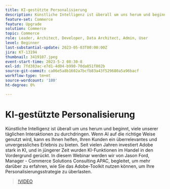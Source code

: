 ```yaml
---
title: KI-gestützte Personalisierung
description: Künstliche Intelligenz ist überall um uns herum und beginnt, viele unserer täglichen Interaktionen zu durchdringen. Wenn AI auf die richtige Weise genutzt wird, kann es Ihnen helfen, Ihren Kunden ein überrelevantes und unvergessliches Erlebnis zu bieten. Seit vielen Jahren investiert Adobe stark in KI, und in jüngerer Zeit wurden KI-Funktionen im Handel in den Vordergrund gerückt. In diesem Webinar werden wir von Jason Ford, Manager - Commerce Solutions Consulting APAC, begleitet, um mehr darüber zu erfahren, wie Sie das Adobe-Toolkit nutzen können, um Ihre Personalisierungsstrategie zu überlasten.
feature-set: Commerce
feature: Upgrade
solution: Commerce
topic: Commerce
role: Leader, Architect, Developer, Data Architect, Admin, User
level: Beginner
last-substantial-update: 2023-05-03T00:00:00Z
jira: KT-13194
thumbnail: 3419107.jpeg
event-start-time: 2023-5-2 08:30-8
exl-id: 7fd383ac-e7d1-4d04-b990-70da851f802b
source-git-commit: ca06e5a8b1602a7bcfb83a43f529680a5a96bacf
workflow-type: tm+mt
source-wordcount: '180'
ht-degree: 0%

---
```


# KI-gestützte Personalisierung

Künstliche Intelligenz ist überall um uns herum und beginnt, viele unserer täglichen Interaktionen zu durchdringen. Wenn AI auf die richtige Weise genutzt wird, kann es Ihnen helfen, Ihren Kunden ein überrelevantes und unvergessliches Erlebnis zu bieten. Seit vielen Jahren investiert Adobe stark in KI, und in jüngerer Zeit wurden KI-Funktionen im Handel in den Vordergrund gerückt. In diesem Webinar werden wir von Jason Ford, Manager - Commerce Solutions Consulting APAC, begleitet, um mehr darüber zu erfahren, wie Sie das Adobe-Toolkit nutzen können, um Ihre Personalisierungsstrategie zu überlasten.

>[!VIDEO](https://video.tv.adobe.com/v/3419107/?learn=on)
